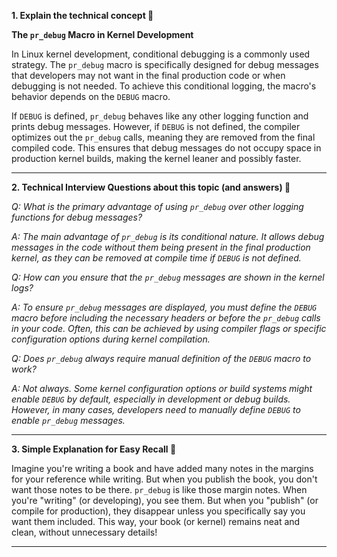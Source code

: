 **1. Explain the technical concept 📘**

**The `pr_debug` Macro in Kernel Development**

In Linux kernel development, conditional debugging is a commonly used strategy. The `pr_debug` macro is specifically designed for debug messages that developers may not want in the final production code or when debugging is not needed. To achieve this conditional logging, the macro's behavior depends on the `DEBUG` macro.

If `DEBUG` is defined, `pr_debug` behaves like any other logging function and prints debug messages. However, if `DEBUG` is not defined, the compiler optimizes out the `pr_debug` calls, meaning they are removed from the final compiled code. This ensures that debug messages do not occupy space in production kernel builds, making the kernel leaner and possibly faster.

---

**2. Technical Interview Questions about this topic (and answers) 🤔**

*Q: What is the primary advantage of using `pr_debug` over other logging functions for debug messages?*

*A: The main advantage of `pr_debug` is its conditional nature. It allows debug messages in the code without them being present in the final production kernel, as they can be removed at compile time if `DEBUG` is not defined.*

*Q: How can you ensure that the `pr_debug` messages are shown in the kernel logs?*

*A: To ensure `pr_debug` messages are displayed, you must define the `DEBUG` macro before including the necessary headers or before the `pr_debug` calls in your code. Often, this can be achieved by using compiler flags or specific configuration options during kernel compilation.*

*Q: Does `pr_debug` always require manual definition of the `DEBUG` macro to work?*

*A: Not always. Some kernel configuration options or build systems might enable `DEBUG` by default, especially in development or debug builds. However, in many cases, developers need to manually define `DEBUG` to enable `pr_debug` messages.*

---

**3. Simple Explanation for Easy Recall 🌼**

Imagine you're writing a book and have added many notes in the margins for your reference while writing. But when you publish the book, you don't want those notes to be there. `pr_debug` is like those margin notes. When you're "writing" (or developing), you see them. But when you "publish" (or compile for production), they disappear unless you specifically say you want them included. This way, your book (or kernel) remains neat and clean, without unnecessary details!


----


